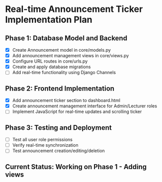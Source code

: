 
# Real-time Announcement Ticker Implementation Plan

## Phase 1: Database Model and Backend
- [x] Create Announcement model in core/models.py
- [x] Add announcement management views in core/views.py
- [x] Configure URL routes in core/urls.py
- [x] Create and apply database migrations
- [ ] Add real-time functionality using Django Channels

## Phase 2: Frontend Implementation
- [x] Add announcement ticker section to dashboard.html
- [x] Create announcement management interface for Admin/Lecturer roles
- [ ] Implement JavaScript for real-time updates and scrolling ticker

## Phase 3: Testing and Deployment
- [ ] Test all user role permissions
- [ ] Verify real-time synchronization
- [ ] Test announcement creation/editing/deletion

## Current Status: Working on Phase 1 - Adding views
